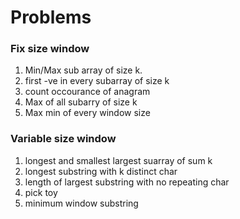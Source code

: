 
# Problems

### Fix size window
1. Min/Max sub array of size k.
2. first -ve in every subarray of size k
3. count occourance of anagram
4. Max of all subarry of size k
5. Max min of every window size

### Variable size window
1. longest and smallest largest suarray of sum k
2. longest substring with k distinct char
3. length of largest substring with no repeating char
4. pick toy
5. minimum window substring
